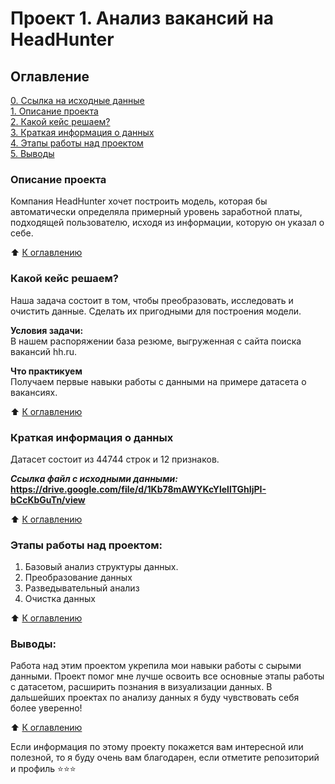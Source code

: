 # Проект 1. Анализ вакансий на HeadHunter

## Оглавление  
[0. Ссылка на исходные данные](https://drive.google.com/file/d/1Kb78mAWYKcYlellTGhIjPI-bCcKbGuTn/view)   
[1. Описание проекта](https://github.com/alpisarev/sf_data_science/tree/main/project_1/#Описание-проекта)   
[2. Какой кейс решаем?](https://github.com/alpisarev/sf_data_science/tree/main/project_1/#Какой-кейс-решаем)    
[3. Краткая информация о данных](https://github.com/alpisarev/sf_data_science/tree/main/project_1/#Краткая-информация-о-данных)   
[4. Этапы работы над проектом](https://github.com/alpisarev/sf_data_science/tree/main/project_1/#Этапы-работы-над-проектом)   
[5. Выводы](https://github.com/alpisarev/sf_data_science/tree/main/project_1/#Выводы) 

### Описание проекта    
Компания HeadHunter хочет построить модель, которая бы автоматически определяла примерный уровень заработной платы, подходящей пользователю, исходя из информации, которую он указал о себе.

:arrow_up: [К оглавлению](https://github.com/alpisarev/sf_data_science/tree/main/project_1/#Оглавление)


### Какой кейс решаем?    
Наша задача состоит в том, чтобы преобразовать, исследовать и очистить данные. Сделать их пригодными для построения модели.

**Условия задачи:**  
В нашем распоряжении база резюме, выгруженная с сайта поиска вакансий hh.ru.


**Что практикуем**     
Получаем первые навыки работы с данными на примере датасета о вакансиях.

:arrow_up: [К оглавлению](https://github.com/alpisarev/sf_data_science/tree/main/project_1/#Оглавление)


### Краткая информация о данных
Датасет состоит из 44744 строк и 12 признаков.

***Ссылка файл с исходными данными:***
**https://drive.google.com/file/d/1Kb78mAWYKcYlellTGhIjPI-bCcKbGuTn/view**
  
:arrow_up: [К оглавлению](https://github.com/alpisarev/sf_data_science/tree/main/project_1/#Оглавление)


### Этапы работы над проектом:  
1. Базовый анализ структуры данных.
2. Преобразование данных
3. Разведывательный анализ
4. Очистка данных

:arrow_up: [К оглавлению](https://github.com/alpisarev/sf_data_science/tree/main/project_1/#Оглавление)


### Выводы:  
Работа над этим проектом укрепила мои навыки работы с сырыми данными. Проект помог мне лучше освоить все основные этапы работы с датасетом, расширить познания в визуализации данных. В дальшейших проектах по анализу данных я буду чувствовать себя более уверенно!

:arrow_up: [К оглавлению](https://github.com/alpisarev/sf_data_science/tree/main/project_1/#Оглавление)


Если информация по этому проекту покажется вам интересной или полезной, то я буду очень вам благодарен, если отметите репозиторий и профиль ⭐️⭐️⭐️